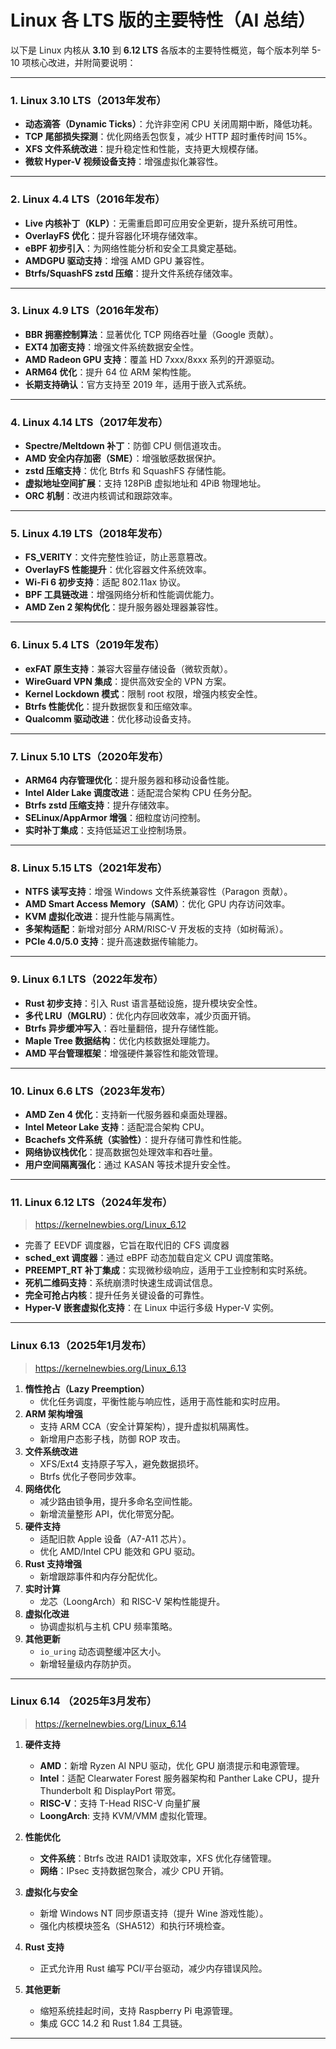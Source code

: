 # Linux 各 LTS 版的主要特性（AI 总结）

以下是 Linux 内核从 **3.10** 到 **6.12 LTS**
各版本的主要特性概览，每个版本列举 5-10 项核心改进，并附简要说明：

---

### **1. Linux 3.10 LTS（2013年发布）**

- **动态滴答（Dynamic Ticks）**：允许非空闲 CPU 关闭周期中断，降低功耗。
- **TCP 尾部损失探测**：优化网络丢包恢复，减少 HTTP 超时重传时间 15%。
- **XFS 文件系统改进**：提升稳定性和性能，支持更大规模存储。
- **微软 Hyper-V 视频设备支持**：增强虚拟化兼容性。

---

### **2. Linux 4.4 LTS（2016年发布）**

- **Live 内核补丁（KLP）**：无需重启即可应用安全更新，提升系统可用性。
- **OverlayFS 优化**：提升容器化环境存储效率。
- **eBPF 初步引入**：为网络性能分析和安全工具奠定基础。
- **AMDGPU 驱动支持**：增强 AMD GPU 兼容性。
- **Btrfs/SquashFS zstd 压缩**：提升文件系统存储效率。

---

### **3. Linux 4.9 LTS（2016年发布）**

- **BBR 拥塞控制算法**：显著优化 TCP 网络吞吐量（Google 贡献）。
- **EXT4 加密支持**：增强文件系统数据安全性。
- **AMD Radeon GPU 支持**：覆盖 HD 7xxx/8xxx 系列的开源驱动。
- **ARM64 优化**：提升 64 位 ARM 架构性能。
- **长期支持确认**：官方支持至 2019 年，适用于嵌入式系统。

---

### **4. Linux 4.14 LTS（2017年发布）**

- **Spectre/Meltdown 补丁**：防御 CPU 侧信道攻击。
- **AMD 安全内存加密（SME）**：增强敏感数据保护。
- **zstd 压缩支持**：优化 Btrfs 和 SquashFS 存储性能。
- **虚拟地址空间扩展**：支持 128PiB 虚拟地址和 4PiB 物理地址。
- **ORC 机制**：改进内核调试和跟踪效率。

---

### **5. Linux 4.19 LTS（2018年发布）**

- **FS_VERITY**：文件完整性验证，防止恶意篡改。
- **OverlayFS 性能提升**：优化容器文件系统效率。
- **Wi-Fi 6 初步支持**：适配 802.11ax 协议。
- **BPF 工具链改进**：增强网络分析和性能调优能力。
- **AMD Zen 2 架构优化**：提升服务器处理器兼容性。

---

### **6. Linux 5.4 LTS（2019年发布）**

- **exFAT 原生支持**：兼容大容量存储设备（微软贡献）。
- **WireGuard VPN 集成**：提供高效安全的 VPN 方案。
- **Kernel Lockdown 模式**：限制 root 权限，增强内核安全性。
- **Btrfs 性能优化**：提升数据恢复和压缩效率。
- **Qualcomm 驱动改进**：优化移动设备支持。

---

### **7. Linux 5.10 LTS（2020年发布）**

- **ARM64 内存管理优化**：提升服务器和移动设备性能。
- **Intel Alder Lake 调度改进**：适配混合架构 CPU 任务分配。
- **Btrfs zstd 压缩支持**：提升存储效率。
- **SELinux/AppArmor 增强**：细粒度访问控制。
- **实时补丁集成**：支持低延迟工业控制场景。

---

### **8. Linux 5.15 LTS（2021年发布）**

- **NTFS 读写支持**：增强 Windows 文件系统兼容性（Paragon 贡献）。
- **AMD Smart Access Memory（SAM）**：优化 GPU 内存访问效率。
- **KVM 虚拟化改进**：提升性能与隔离性。
- **多架构适配**：新增对部分 ARM/RISC-V 开发板的支持（如树莓派）。
- **PCIe 4.0/5.0 支持**：提升高速数据传输能力。

---

### **9. Linux 6.1 LTS（2022年发布）**

- **Rust 初步支持**：引入 Rust 语言基础设施，提升模块安全性。
- **多代 LRU（MGLRU）**：优化内存回收效率，减少页面开销。
- **Btrfs 异步缓冲写入**：吞吐量翻倍，提升存储性能。
- **Maple Tree 数据结构**：优化内核数据处理能力。
- **AMD 平台管理框架**：增强硬件兼容性和能效管理。

---

### **10. Linux 6.6 LTS（2023年发布）**

- **AMD Zen 4 优化**：支持新一代服务器和桌面处理器。
- **Intel Meteor Lake 支持**：适配混合架构 CPU。
- **Bcachefs 文件系统（实验性）**：提升存储可靠性和性能。
- **网络协议栈优化**：提高数据包处理效率和吞吐量。
- **用户空间隔离强化**：通过 KASAN 等技术提升安全性。

---

### **11. Linux 6.12 LTS（2024年发布）**

> https://kernelnewbies.org/Linux_6.12

- 完善了 EEVDF 调度器，它旨在取代旧的 CFS 调度器
- **sched_ext 调度器**：通过 eBPF 动态加载自定义 CPU 调度策略。
- **PREEMPT_RT 补丁集成**：实现微秒级响应，适用于工业控制和实时系统。
- **死机二维码支持**：系统崩溃时快速生成调试信息。
- **完全可抢占内核**：提升任务关键设备的可靠性。
- **Hyper-V 嵌套虚拟化支持**：在 Linux 中运行多级 Hyper-V 实例。

---

### **Linux 6.13（2025年1月发布）**

> https://kernelnewbies.org/Linux_6.13

1. **惰性抢占（Lazy Preemption）**
   - 优化任务调度，平衡性能与响应性，适用于高性能和实时应用。
2. **ARM 架构增强**
   - 支持 ARM CCA（安全计算架构），提升虚拟机隔离性。
   - 新增用户态影子栈，防御 ROP 攻击。
3. **文件系统改进**
   - XFS/Ext4 支持原子写入，避免数据损坏。
   - Btrfs 优化子卷同步效率。
4. **网络优化**
   - 减少路由锁争用，提升多命名空间性能。
   - 新增流量整形 API，优化带宽分配。
5. **硬件支持**
   - 适配旧款 Apple 设备（A7-A11 芯片）。
   - 优化 AMD/Intel CPU 能效和 GPU 驱动。
6. **Rust 支持增强**
   - 新增跟踪事件和内存分配优化。
7. **实时计算**
   - 龙芯（LoongArch）和 RISC-V 架构性能提升。
8. **虚拟化改进**
   - 协调虚拟机与主机 CPU 频率策略。
9. **其他更新**
   - `io_uring` 动态调整缓冲区大小。
   - 新增轻量级内存防护页。

---

### **Linux 6.14 （2025年3月发布）**

> https://kernelnewbies.org/Linux_6.14

1. **硬件支持**

   - **AMD**：新增 Ryzen AI NPU 驱动，优化 GPU 崩溃提示和电源管理。
   - **Intel**：适配 Clearwater Forest 服务器架构和 Panther Lake CPU，提升 Thunderbolt 和 DisplayPort 带宽。
   - **RISC-V**：支持 T-Head RISC-V 向量扩展
   - **LoongArch**: 支持 KVM/VMM 虚拟化管理。

2. **性能优化**

   - **文件系统**：Btrfs 改进 RAID1 读取效率，XFS 优化存储管理。
   - **网络**：IPsec 支持数据包聚合，减少 CPU 开销。

3. **虚拟化与安全**

   - 新增 Windows NT 同步原语支持（提升 Wine 游戏性能）。
   - 强化内核模块签名（SHA512）和执行环境检查。

4. **Rust 支持**

   - 正式允许用 Rust 编写 PCI/平台驱动，减少内存错误风险。

5. **其他更新**
   - 缩短系统挂起时间，支持 Raspberry Pi 电源管理。
   - 集成 GCC 14.2 和 Rust 1.84 工具链。

---


